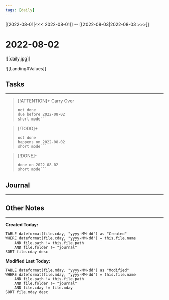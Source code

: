 ```yaml
---
tags: [daily]
---
```

[[2022-08-01|<<< 2022-08-01]]  --  [[2022-08-03|2022-08-03 >>>]]
# 2022-08-02
![[daily.jpg]]

![[Landing#Values]]
## Tasks
---

> [!ATTENTION]+ Carry Over
> ```tasks
> not done
> due before 2022-08-02
> short mode```

> [!TODO]+
> ```tasks
> not done
> happens on 2022-08-02
> short mode```

> [!DONE]-
> ```tasks
> done on 2022-08-02
> short mode```

## Journal
---



## Other Notes
---


**Created Today:**
```dataview
TABLE dateformat(file.cday, "yyyy-MM-dd") as "Created"
WHERE dateformat(file.cday, "yyyy-MM-dd") = this.file.name 
	AND file.path != this.file.path
	AND file.folder != "journal"
SORT file.cday desc 
```

**Modified Last Today:**
```dataview
TABLE dateformat(file.mday, "yyyy-MM-dd") as "Modified"
WHERE dateformat(file.mday, "yyyy-MM-dd") = this.file.name 
	AND file.path != this.file.path
	AND file.folder != "journal"
	AND file.cday != file.mday
SORT file.mday desc 
```